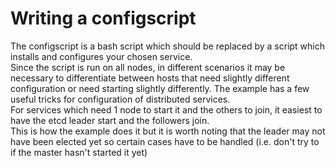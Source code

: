 # Writing a configscript
The configscript is a bash script which should be replaced by a script which installs and configures your chosen service.  
Since the script is run on all nodes, in different scenarios it may be necessary to differentiate between hosts that need slightly different configuration or need starting slightly differently. 
The example has a few useful tricks for configuration of distributed services.  
For services which need 1 node to start it and the others to join, it easiest to have the etcd leader start and the followers join.  
This is how the example does it but it is worth noting that the leader may not have been elected yet so certain cases have to be handled (i.e. don't try to if the master hasn't started it yet)

